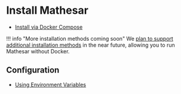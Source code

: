 # Install Mathesar

- [Install via Docker Compose](./docker-compose/index.md)

!!! info "More installation methods coming soon"
    We [plan to support additional installation methods](https://github.com/centerofci/mathesar/issues/2509) in the near future, allowing you to run Mathesar without Docker.

## Configuration
- [Using Environment Variables](./configuration.md)

